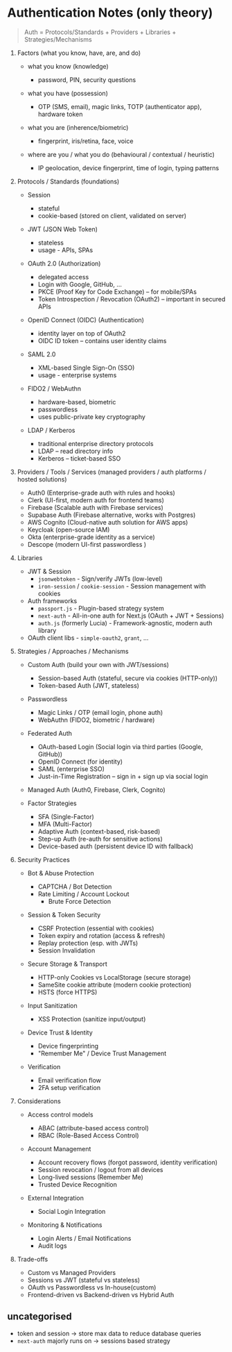 # Authentication Notes (only theory)

> Auth = Protocols/Standards + Providers + Libraries + Strategies/Mechanisms

1. Factors (what you know, have, are, and do)
   - what you know (knowledge)
     - password, PIN, security questions

   - what you have (possession)
     - OTP (SMS, email), magic links, TOTP (authenticator app), hardware token

   - what you are (inherence/biometric)
     - fingerprint, iris/retina, face, voice

   - where are you / what you do (behavioural / contextual / heuristic)
     - IP geolocation, device fingerprint, time of login, typing patterns

2. Protocols / Standards (foundations)
   - Session
     - stateful
     - cookie-based (stored on client, validated on server)

   - JWT (JSON Web Token)
     - stateless
     - usage - APIs, SPAs

   - OAuth 2.0 (Authorization)
     - delegated access
     - Login with Google, GitHub, ...
     - PKCE (Proof Key for Code Exchange) – for mobile/SPAs
     - Token Introspection / Revocation (OAuth2) – important in secured APIs

   - OpenID Connect (OIDC) (Authentication)
     - identity layer on top of OAuth2
     - OIDC ID token – contains user identity claims

   - SAML 2.0
     - XML-based Single Sign-On (SSO)
     - usage - enterprise systems

   - FIDO2 / WebAuthn
     - hardware-based, biometric
     - passwordless
     - uses public-private key cryptography

   - LDAP / Kerberos
     - traditional enterprise directory protocols
     - LDAP – read directory info
     - Kerberos – ticket-based SSO

3. Providers / Tools / Services (managed providers / auth platforms / hosted solutions)
   - Auth0 (Enterprise-grade auth with rules and hooks)
   - Clerk (UI-first, modern auth for frontend teams)
   - Firebase (Scalable auth with Firebase services)
   - Supabase Auth (Firebase alternative, works with Postgres)
   - AWS Cognito (Cloud-native auth solution for AWS apps)
   - Keycloak (open-source IAM)
   - Okta (enterprise-grade identity as a service)
   - Descope (modern UI-first passwordless )

4. Libraries
   - JWT & Session
     - `jsonwebtoken` - Sign/verify JWTs (low-level)
     - `iron-session` / `cookie-session` - Session management with cookies
   - Auth frameworks
     - `passport.js` - Plugin-based strategy system
     - `next-auth` - All-in-one auth for Next.js (OAuth + JWT + Sessions)
     - `auth.js` (formerly Lucia) - Framework-agnostic, modern auth library
   - OAuth client libs - `simple-oauth2`, `grant`, ...

5. Strategies / Approaches / Mechanisms
   - Custom Auth (build your own with JWT/sessions)
     - Session-based Auth (stateful, secure via cookies (HTTP-only))
     - Token-based Auth (JWT, stateless)

   - Passwordless
     - Magic Links / OTP (email login, phone auth)
     - WebAuthn (FIDO2, biometric / hardware)

   - Federated Auth
     - OAuth-based Login (Social login via third parties (Google, GitHub))
     - OpenID Connect (for identity)
     - SAML (enterprise SSO)
     - Just-in-Time Registration – sign in + sign up via social login

   - Managed Auth (Auth0, Firebase, Clerk, Cognito)

   - Factor Strategies
     - SFA (Single-Factor)
     - MFA (Multi-Factor)
     - Adaptive Auth (context-based, risk-based)
     - Step-up Auth (re-auth for sensitive actions)
     - Device-based auth (persistent device ID with fallback)

6. Security Practices
   - Bot & Abuse Protection
     - CAPTCHA / Bot Detection
     - Rate Limiting / Account Lockout
       - Brute Force Detection

   - Session & Token Security
     - CSRF Protection (essential with cookies)
     - Token expiry and rotation (access & refresh)
     - Replay protection (esp. with JWTs)
     - Session Invalidation

   - Secure Storage & Transport
     - HTTP-only Cookies vs LocalStorage (secure storage)
     - SameSite cookie attribute (modern cookie protection)
     - HSTS (force HTTPS)

   - Input Sanitization
     - XSS Protection (sanitize input/output)

   - Device Trust & Identity
     - Device fingerprinting
     - "Remember Me" / Device Trust Management

   - Verification
     - Email verification flow
     - 2FA setup verification

7. Considerations
   - Access control models
     - ABAC (attribute-based access control)
     - RBAC (Role-Based Access Control)

   - Account Management
     - Account recovery flows (forgot password, identity verification)
     - Session revocation / logout from all devices
     - Long-lived sessions (Remember Me)
     - Trusted Device Recognition

   - External Integration
     - Social Login Integration

   - Monitoring & Notifications
     - Login Alerts / Email Notifications
     - Audit logs

8. Trade-offs
   - Custom vs Managed Providers
   - Sessions vs JWT (stateful vs stateless)
   - OAuth vs Passwordless vs In-house(custom)
   - Frontend-driven vs Backend-driven vs Hybrid Auth

## uncategorised

- token and session → store max data to reduce database queries
- `next-auth` majorly runs on  → sessions based strategy
